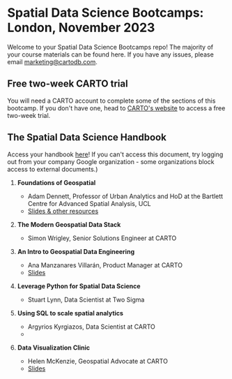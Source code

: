 # Spatial Data Science Bootcamps: London, November 2023

Welcome to your Spatial Data Science Bootcamps repo! The majority of your course materials can be found here. If you have any issues, please email [marketing@cartodb.com](mailto:marketing@cartodb.com).

## Free two-week CARTO trial

You will need a CARTO account to complete some of the sections of this bootcamp. If you don't have one, head to [CARTO's website](https://carto.com/signin/) to access a free two-week trial.

## The Spatial Data Science Handbook

Access your handbook [here](https://docs.google.com/presentation/d/1b6u3-bE8-XGyh1dse-0knGEvKk8FqlRXL2Iw1ZrqOg4/edit?usp=sharing)! If you can't access this document, try logging out from your company Google organization - some organizations block access to external documents.)

1. **Foundations of Geospatial**
   - Adam Dennett, Professor of Urban Analytics and HoD at the Bartlett Centre for Advanced Spatial Analysis, UCL
   - [Slides & other resources](https://adamdennett.github.io/cartosdsbootcamp/FoundationsGeospatialPresentation.html#/title-slide)
  
2. **The Modern Geospatial Data Stack**
   - Simon Wrigley, Senior Solutions Engineer at CARTO

3. **An Intro to Geospatial Data Engineering**
   - Ana Manzanares Villarán, Product Manager at CARTO
   - [Slides](https://docs.google.com/presentation/d/1hYlfRrgZqeYUM8kemfC8uQTluQRMdbLaiXOkrb-wsOQ/edit#slide=id.g27b666e0571_0_34)

4. **Leverage Python for Spatial Data Science**
   - Stuart Lynn, Data Scientist at Two Sigma

5. **Using SQL to scale spatial analytics**
   - Argyrios Kyrgiazos, Data Scientist at CARTO
   - 
6. **Data Visualization Clinic**
   - Helen McKenzie, Geospatial Advocate at CARTO
   - [Slides](https://docs.google.com/presentation/d/1B1q6h4-UqY9Va7DEM8VUsolaKqwpgSQ1cL5hQKkp9hk/edit?usp=sharing)
